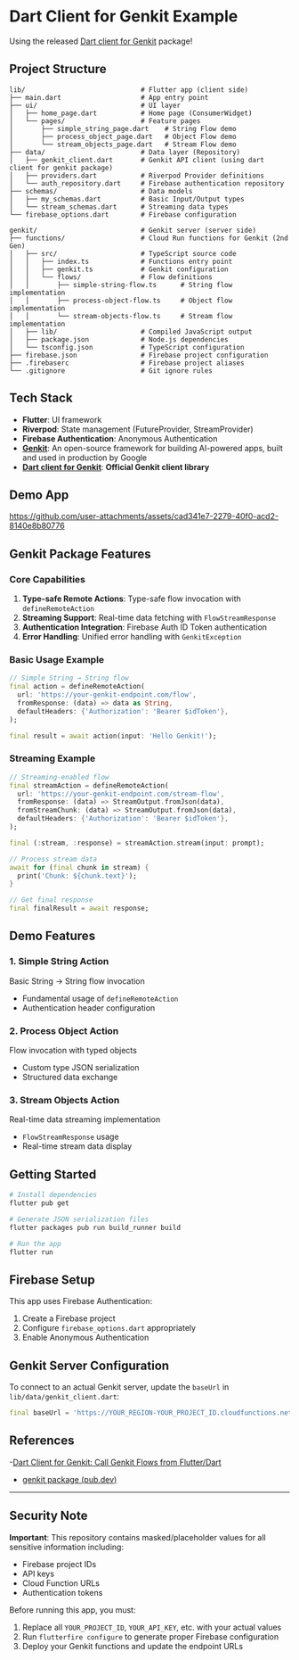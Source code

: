 # Dart Client for Genkit Example

Using the released [Dart client for Genkit](https://pub.dev/packages/genkit) package!

## Project Structure

```plain
lib/                             # Flutter app (client side)
├── main.dart                    # App entry point
├── ui/                          # UI layer
│   ├── home_page.dart           # Home page (ConsumerWidget)
│   └── pages/                   # Feature pages
│       ├── simple_string_page.dart    # String Flow demo
│       ├── process_object_page.dart   # Object Flow demo
│       └── stream_objects_page.dart   # Stream Flow demo
├── data/                        # Data layer (Repository)
│   ├── genkit_client.dart       # Genkit API client (using dart client for genkit package)
│   ├── providers.dart           # Riverpod Provider definitions
│   └── auth_repository.dart     # Firebase authentication repository
├── schemas/                     # Data models
│   ├── my_schemas.dart          # Basic Input/Output types
│   └── stream_schemas.dart      # Streaming data types
└── firebase_options.dart        # Firebase configuration

genkit/                          # Genkit server (server side)
├── functions/                   # Cloud Run functions for Genkit (2nd Gen)
│   ├── src/                     # TypeScript source code
│   │   ├── index.ts             # Functions entry point
│   │   ├── genkit.ts            # Genkit configuration
│   │   └── flows/               # Flow definitions
│   │       ├── simple-string-flow.ts      # String flow implementation
│   │       ├── process-object-flow.ts     # Object flow implementation
│   │       └── stream-objects-flow.ts     # Stream flow implementation
│   ├── lib/                     # Compiled JavaScript output
│   ├── package.json             # Node.js dependencies
│   └── tsconfig.json            # TypeScript configuration
├── firebase.json                # Firebase project configuration
├── .firebaserc                  # Firebase project aliases
└── .gitignore                   # Git ignore rules
```

## Tech Stack

- **Flutter**: UI framework
- **Riverpod**: State management (FutureProvider, StreamProvider)
- **Firebase Authentication**: Anonymous Authentication
- **[Genkit](https://genkit.dev/)**: An open-source framework for building AI-powered apps, built and used in production by Google
- **[Dart client for Genkit](https://pub.dev/packages/genkit)**: **Official Genkit client library**

## Demo App

https://github.com/user-attachments/assets/cad341e7-2279-40f0-acd2-8140e8b80776



## Genkit Package Features

### Core Capabilities

1. **Type-safe Remote Actions**: Type-safe flow invocation with `defineRemoteAction`
2. **Streaming Support**: Real-time data fetching with `FlowStreamResponse`
3. **Authentication Integration**: Firebase Auth ID Token authentication
4. **Error Handling**: Unified error handling with `GenkitException`

### Basic Usage Example

```dart
// Simple String → String flow
final action = defineRemoteAction(
  url: 'https://your-genkit-endpoint.com/flow',
  fromResponse: (data) => data as String,
  defaultHeaders: {'Authorization': 'Bearer $idToken'},
);

final result = await action(input: 'Hello Genkit!');
```

### Streaming Example

```dart
// Streaming-enabled flow
final streamAction = defineRemoteAction(
  url: 'https://your-genkit-endpoint.com/stream-flow',
  fromResponse: (data) => StreamOutput.fromJson(data),
  fromStreamChunk: (data) => StreamOutput.fromJson(data),
  defaultHeaders: {'Authorization': 'Bearer $idToken'},
);

final (:stream, :response) = streamAction.stream(input: prompt);

// Process stream data
await for (final chunk in stream) {
  print('Chunk: ${chunk.text}');
}

// Get final response
final finalResult = await response;
```

## Demo Features

### 1. Simple String Action

Basic String → String flow invocation

- Fundamental usage of `defineRemoteAction`
- Authentication header configuration

### 2. Process Object Action

Flow invocation with typed objects

- Custom type JSON serialization
- Structured data exchange

### 3. Stream Objects Action

Real-time data streaming implementation

- `FlowStreamResponse` usage
- Real-time stream data display

## Getting Started

```bash
# Install dependencies
flutter pub get

# Generate JSON serialization files
flutter packages pub run build_runner build

# Run the app
flutter run
```

## Firebase Setup

This app uses Firebase Authentication:

1. Create a Firebase project
2. Configure `firebase_options.dart` appropriately
3. Enable Anonymous Authentication

## Genkit Server Configuration

To connect to an actual Genkit server, update the `baseUrl` in `lib/data/genkit_client.dart`:

```dart
final baseUrl = 'https://YOUR_REGION-YOUR_PROJECT_ID.cloudfunctions.net';
```

## References

-[Dart Client for Genkit: Call Genkit Flows from Flutter/Dart](https://medium.com/@nozomi-koborinai/dart-client-for-genkit-call-genkit-flows-from-flutter-dart-b5a2c9b9400e)
- [genkit package (pub.dev)](https://pub.dev/packages/genkit)

---

## Security Note

**Important**: This repository contains masked/placeholder values for all sensitive information including:

- Firebase project IDs
- API keys
- Cloud Function URLs
- Authentication tokens

Before running this app, you must:

1. Replace all `YOUR_PROJECT_ID`, `YOUR_API_KEY`, etc. with your actual values
2. Run `flutterfire configure` to generate proper Firebase configuration
3. Deploy your Genkit functions and update the endpoint URLs
